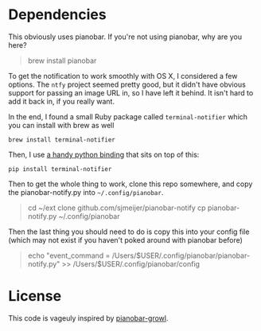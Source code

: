 # Dependencies

This obviously uses pianobar. If you're not using pianobar, why are you here?
> brew install pianobar

To get the notification to work smoothly with OS X, I considered a few options. 
The `ntfy` project seemed pretty good, but it didn't have obvious support for passing an image URL in, so I have left it behind. It isn't hard to add it back in, if you really want.

In the end, I found a small Ruby package called `terminal-notifier` which you can install with brew as well

`brew install terminal-notifier`

Then, I use [a handy python binding](https://github.com/looking-for-a-job/terminal-notifier.py) that sits on top of this:

`pip install terminal-notifier`

Then to get the whole thing to work, clone this repo somewhere, and copy the pianobar-notify.py into `~/.config/pianobar`.

> cd ~/ext
> clone github.com/sjmeijer/pianobar-notify
> cp pianobar-notify.py ~/.config/pianobar

Then the last thing you should need to do is copy this into your config file (which may not exist if you haven't poked around with pianobar before)
> echo "event_command = /Users/$USER/.config/pianobar/pianobar-notify.py" >> /Users/$USER/.config/pianobar/config

# License

This code is vageuly inspired by [pianobar-growl](https://github.com/sorin-ionescu/pianobar-growl).